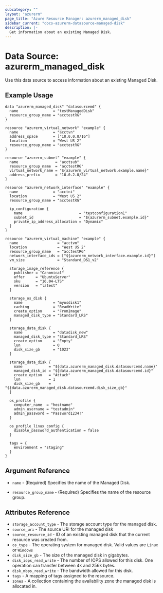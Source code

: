 ```yaml
---
subcategory: ""
layout: "azurerm"
page_title: "Azure Resource Manager: azurerm_managed_disk"
sidebar_current: "docs-azurerm-datasource-managed-disk"
description: |-
  Get information about an existing Managed Disk.
---
```


# Data Source: azurerm_managed_disk

Use this data source to access information about an existing Managed Disk.

## Example Usage

```hcl
data "azurerm_managed_disk" "datasourcemd" {
  name                = "testManagedDisk"
  resource_group_name = "acctestRG"
}

resource "azurerm_virtual_network" "example" {
  name                = "acctvn"
  address_space       = ["10.0.0.0/16"]
  location            = "West US 2"
  resource_group_name = "acctestRG"
}

resource "azurerm_subnet" "example" {
  name                 = "acctsub"
  resource_group_name  = "acctestRG"
  virtual_network_name = "${azurerm_virtual_network.example.name}"
  address_prefix       = "10.0.2.0/24"
}

resource "azurerm_network_interface" "example" {
  name                = "acctni"
  location            = "West US 2"
  resource_group_name = "acctestRG"

  ip_configuration {
    name                          = "testconfiguration1"
    subnet_id                     = "${azurerm_subnet.example.id}"
    private_ip_address_allocation = "Dynamic"
  }
}

resource "azurerm_virtual_machine" "example" {
  name                  = "acctvm"
  location              = "West US 2"
  resource_group_name   = "acctestRG"
  network_interface_ids = ["${azurerm_network_interface.example.id}"]
  vm_size               = "Standard_DS1_v2"

  storage_image_reference {
    publisher = "Canonical"
    offer     = "UbuntuServer"
    sku       = "16.04-LTS"
    version   = "latest"
  }

  storage_os_disk {
    name              = "myosdisk1"
    caching           = "ReadWrite"
    create_option     = "FromImage"
    managed_disk_type = "Standard_LRS"
  }

  storage_data_disk {
    name              = "datadisk_new"
    managed_disk_type = "Standard_LRS"
    create_option     = "Empty"
    lun               = 0
    disk_size_gb      = "1023"
  }

  storage_data_disk {
    name            = "${data.azurerm_managed_disk.datasourcemd.name}"
    managed_disk_id = "${data.azurerm_managed_disk.datasourcemd.id}"
    create_option   = "Attach"
    lun             = 1
    disk_size_gb    = "${data.azurerm_managed_disk.datasourcemd.disk_size_gb}"
  }

  os_profile {
    computer_name  = "hostname"
    admin_username = "testadmin"
    admin_password = "Password1234!"
  }

  os_profile_linux_config {
    disable_password_authentication = false
  }

  tags = {
    environment = "staging"
  }
}
```

## Argument Reference

* `name` - (Required) Specifies the name of the Managed Disk.

* `resource_group_name` - (Required) Specifies the name of the resource group.

## Attributes Reference

* `storage_account_type` - The storage account type for the managed disk.
* `source_uri` - The source URI for the managed disk
* `source_resource_id` - ID of an existing managed disk that the current resource was created from.
* `os_type` - The operating system for managed disk. Valid values are `Linux` or `Windows`
* `disk_size_gb` - The size of the managed disk in gigabytes.
* `disk_iops_read_write` - The number of IOPS allowed for this disk. One operation can transfer between 4k and 256k bytes.
* `disk_mbps_read_write` - The bandwidth allowed for this disk. 
* `tags` - A mapping of tags assigned to the resource.
* `zones` - A collection containing the availability zone the managed disk is allocated in.
